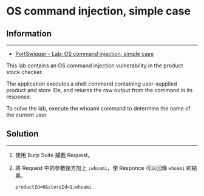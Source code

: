 # OS command injection, simple case

## Information
---

- [PortSwigger - Lab: OS command injection, simple case](https://portswigger.net/web-security/os-command-injection/lab-simple)



This lab contains an OS command injection vulnerability in the product stock 
checker.

The application executes a shell command containing user-supplied product and store IDs, and returns the raw output from the command in its response.

To solve the lab, execute the whoami command to determine the name of the current user. 

## Solution
---

1. 使用 Burp Suite 攔截 Request。

2. 將 Request 中的參數後方加上 `;whoami`，使 Responce 可以回傳 `whoami` 的結果。
    ```
    productId=6&storeId=1;whoami
    ```